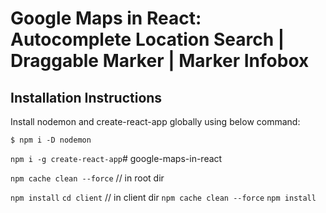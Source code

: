 # Google Maps in React: Autocomplete Location Search | Draggable Marker | Marker Infobox
## Installation Instructions

Install nodemon and create-react-app globally using below command:

`$ npm i -D nodemon`

`npm i -g create-react-app`# google-maps-in-react

`npm cache clean --force` // in root dir

 `npm install`
 `cd client` // in client dir
 `npm cache clean --force`
 `npm install`
